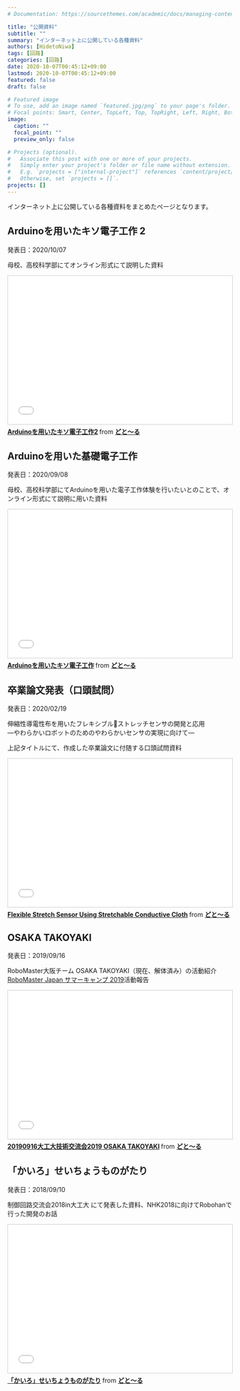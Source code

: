```yaml
---
# Documentation: https://sourcethemes.com/academic/docs/managing-content/

title: "公開資料"
subtitle: ""
summary: "インターネット上に公開している各種資料"
authors: [HidetoNiwa]
tags: [回路]
categories: [回路]
date: 2020-10-07T00:45:12+09:00
lastmod: 2020-10-07T00:45:12+09:00
featured: false
draft: false

# Featured image
# To use, add an image named `featured.jpg/png` to your page's folder.
# Focal points: Smart, Center, TopLeft, Top, TopRight, Left, Right, BottomLeft, Bottom, BottomRight.
image:
  caption: ""
  focal_point: ""
  preview_only: false

# Projects (optional).
#   Associate this post with one or more of your projects.
#   Simply enter your project's folder or file name without extension.
#   E.g. `projects = ["internal-project"]` references `content/project/deep-learning/index.md`.
#   Otherwise, set `projects = []`.
projects: []
---
```


インターネット上に公開している各種資料をまとめたページとなります。

## Arduinoを用いたキソ電子工作 2

発表日：2020/10/07

母校、高校科学部にてオンライン形式にて説明した資料

<iframe src="//www.slideshare.net/slideshow/embed_code/key/iVBnMBseaWCzZN" width="592" height="333" frameborder="1" marginwidth="0" marginheight="0" scrolling="no" style="border:1px solid #CCC; border-width:1px; margin-bottom:5px; max-width: 100%;" allowfullscreen> </iframe> <div style="margin-bottom:5px"> <strong> <a href="//www.slideshare.net/ssuser15f197/arduino2-238765276" title="Arduinoを用いたキソ電子工作2" target="_blank">Arduinoを用いたキソ電子工作2</a> </strong> from <strong><a href="https://www.slideshare.net/ssuser15f197" target="_blank">どと〜る </a></strong> </div>

## Arduinoを用いた基礎電子工作

発表日：2020/09/08

母校、高校科学部にてArduinoを用いた電子工作体験を行いたいとのことで、オンライン形式にて説明に用いた資料

<iframe src="//www.slideshare.net/slideshow/embed_code/key/kLdx1ZkmsV02ss" width="592" height="333" frameborder="1" marginwidth="0" marginheight="0" scrolling="no" style="border:1px solid #CCC; border-width:1px; margin-bottom:5px; max-width: 100%;" allowfullscreen> </iframe> <div style="margin-bottom:5px"> <strong> <a href="//www.slideshare.net/ssuser15f197/arduino-238762570" title="Arduinoを用いたキソ電子工作" target="_blank">Arduinoを用いたキソ電子工作</a> </strong> from <strong><a href="https://www.slideshare.net/ssuser15f197" target="_blank">どと〜る </a></strong> </div>

## 卒業論文発表（口頭試問）

発表日：2020/02/19

伸縮性導電性布を用いたフレキシブルストレッチセンサの開発と応用<br>
―やわらかいロボットのためのやわらかいセンサの実現に向けて―

上記タイトルにて、作成した卒業論文に付随する口頭試問資料

<iframe src="//www.slideshare.net/slideshow/embed_code/key/cAYTJCGnBzXtKp" width="592" height="333" frameborder="1" marginwidth="0" marginheight="0" scrolling="no" style="border:1px solid #CCC; border-width:1px; margin-bottom:5px; max-width: 100%;" allowfullscreen> </iframe> <div style="margin-bottom:5px"> <strong> <a href="//www.slideshare.net/ssuser15f197/flexible-stretch-sensor-using-stretchable-conductive-cloth" title="Flexible Stretch Sensor Using Stretchable Conductive Cloth" target="_blank">Flexible Stretch Sensor Using Stretchable Conductive Cloth</a> </strong> from <strong><a href="https://www.slideshare.net/ssuser15f197" target="_blank">どと〜る </a></strong> </div>

## OSAKA TAKOYAKI

発表日：2019/09/16

RoboMaster大阪チーム OSAKA TAKOYAKI（現在、解体済み）の活動紹介<br>
[RoboMaster Japan サマーキャンプ 2019](https://www.robomaster.jp/summercamp2019/)活動報告

<iframe src="//www.slideshare.net/slideshow/embed_code/key/C3xxcISjAsyL9X" width="592" height="333" frameborder="1" marginwidth="0" marginheight="0" scrolling="no" style="border:1px solid #CCC; border-width:1px; margin-bottom:5px; max-width: 100%;" allowfullscreen> </iframe> <div style="margin-bottom:5px"> <strong> <a href="//www.slideshare.net/ssuser15f197/201909162019-osaka-takoyaki" title="20190916大工大技術交流会2019 OSAKA TAKOYAKI" target="_blank">20190916大工大技術交流会2019 OSAKA TAKOYAKI</a> </strong> from <strong><a href="https://www.slideshare.net/ssuser15f197" target="_blank">どと〜る </a></strong> </div>

## 「かいろ」せいちょうものがたり

発表日：2018/09/10

制御回路交流会2018in大工大 にて発表した資料、NHK2018に向けてRobohanで行った開発のお話

<iframe src="//www.slideshare.net/slideshow/embed_code/key/me23cDAc3u6TDD" width="592" height="333" frameborder="1" marginwidth="0" marginheight="0" scrolling="no" style="border:1px solid #CCC; border-width:1px; margin-bottom:5px; max-width: 100%;" allowfullscreen> </iframe> <div style="margin-bottom:5px"> <strong> <a href="//www.slideshare.net/ssuser15f197/ss-114228754" title="「かいろ」せいちょうものがたり" target="_blank">「かいろ」せいちょうものがたり</a> </strong> from <strong><a href="https://www.slideshare.net/ssuser15f197" target="_blank">どと〜る </a></strong> </div>
